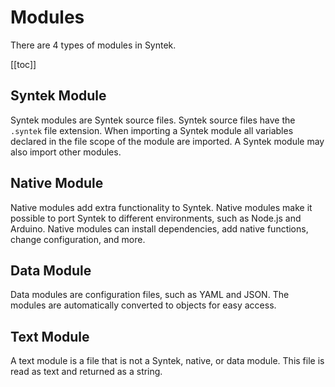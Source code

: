 # Modules

There are 4 types of modules in Syntek.

[[toc]]

## Syntek Module

Syntek modules are Syntek source files. Syntek source files have the `.syntek` file extension. When importing a Syntek module all variables declared in the file scope of the module are imported. A Syntek module may also import other modules.

## Native Module

Native modules add extra functionality to Syntek. Native modules make it possible to port Syntek to different environments, such as Node.js and Arduino. Native modules can install dependencies, add native functions, change configuration, and more.

## Data Module

Data modules are configuration files, such as YAML and JSON. The modules are automatically converted to objects for easy access.

## Text Module

A text module is a file that is not a Syntek, native, or data module. This file is read as text and returned as a string.
